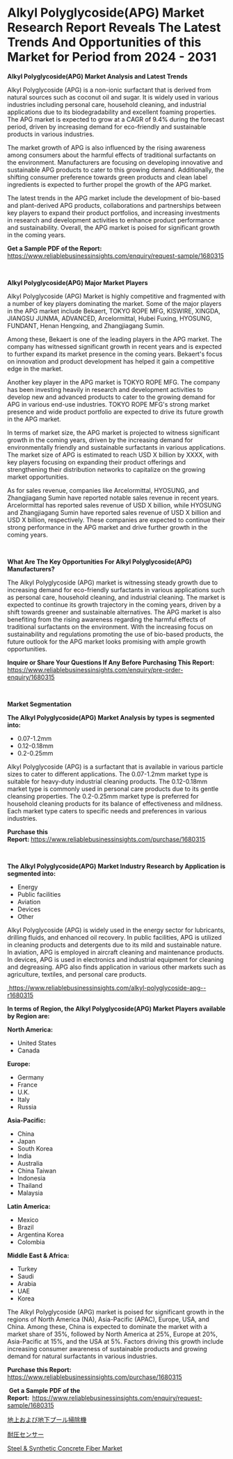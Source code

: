 <p><h1>Alkyl Polyglycoside(APG) Market Research Report Reveals The Latest Trends And Opportunities of this Market for Period from 2024 - 2031</h1></p><p><strong>Alkyl Polyglycoside(APG) Market Analysis and Latest Trends</strong></p>
<p><p>Alkyl Polyglycoside (APG) is a non-ionic surfactant that is derived from natural sources such as coconut oil and sugar. It is widely used in various industries including personal care, household cleaning, and industrial applications due to its biodegradability and excellent foaming properties. The APG market is expected to grow at a CAGR of 9.4% during the forecast period, driven by increasing demand for eco-friendly and sustainable products in various industries.</p><p>The market growth of APG is also influenced by the rising awareness among consumers about the harmful effects of traditional surfactants on the environment. Manufacturers are focusing on developing innovative and sustainable APG products to cater to this growing demand. Additionally, the shifting consumer preference towards green products and clean label ingredients is expected to further propel the growth of the APG market.</p><p>The latest trends in the APG market include the development of bio-based and plant-derived APG products, collaborations and partnerships between key players to expand their product portfolios, and increasing investments in research and development activities to enhance product performance and sustainability. Overall, the APG market is poised for significant growth in the coming years.</p></p>
<p><strong>Get a Sample PDF of the Report:&nbsp;</strong> <a href="https://www.reliablebusinessinsights.com/enquiry/request-sample/1680315">https://www.reliablebusinessinsights.com/enquiry/request-sample/1680315</a></p>
<p>&nbsp;</p>
<p><strong>Alkyl Polyglycoside(APG) Major Market Players</strong></p>
<p><p>Alkyl Polyglycoside (APG) Market is highly competitive and fragmented with a number of key players dominating the market. Some of the major players in the APG market include Bekaert, TOKYO ROPE MFG, KISWIRE, XINGDA, JIANGSU JUNMA, ADVANCED, Arcelormittal, Hubei Fuxing, HYOSUNG, FUNDANT, Henan Hengxing, and Zhangjiagang Sumin.</p><p>Among these, Bekaert is one of the leading players in the APG market. The company has witnessed significant growth in recent years and is expected to further expand its market presence in the coming years. Bekaert's focus on innovation and product development has helped it gain a competitive edge in the market.</p><p>Another key player in the APG market is TOKYO ROPE MFG. The company has been investing heavily in research and development activities to develop new and advanced products to cater to the growing demand for APG in various end-use industries. TOKYO ROPE MFG's strong market presence and wide product portfolio are expected to drive its future growth in the APG market.</p><p>In terms of market size, the APG market is projected to witness significant growth in the coming years, driven by the increasing demand for environmentally friendly and sustainable surfactants in various applications. The market size of APG is estimated to reach USD X billion by XXXX, with key players focusing on expanding their product offerings and strengthening their distribution networks to capitalize on the growing market opportunities.</p><p>As for sales revenue, companies like Arcelormittal, HYOSUNG, and Zhangjiagang Sumin have reported notable sales revenue in recent years. Arcelormittal has reported sales revenue of USD X billion, while HYOSUNG and Zhangjiagang Sumin have reported sales revenue of USD X billion and USD X billion, respectively. These companies are expected to continue their strong performance in the APG market and drive further growth in the coming years.</p></p>
<p>&nbsp;</p>
<p><strong>What Are The Key Opportunities For Alkyl Polyglycoside(APG) Manufacturers?</strong></p>
<p><p>The Alkyl Polyglycoside (APG) market is witnessing steady growth due to increasing demand for eco-friendly surfactants in various applications such as personal care, household cleaning, and industrial cleaning. The market is expected to continue its growth trajectory in the coming years, driven by a shift towards greener and sustainable alternatives. The APG market is also benefiting from the rising awareness regarding the harmful effects of traditional surfactants on the environment. With the increasing focus on sustainability and regulations promoting the use of bio-based products, the future outlook for the APG market looks promising with ample growth opportunities.</p></p>
<p><strong>Inquire or Share Your Questions If Any Before Purchasing This Report:</strong> <a href="https://www.reliablebusinessinsights.com/enquiry/pre-order-enquiry/1680315">https://www.reliablebusinessinsights.com/enquiry/pre-order-enquiry/1680315</a></p>
<p>&nbsp;</p>
<p><strong>Market Segmentation</strong></p>
<p><strong>The Alkyl Polyglycoside(APG) Market Analysis by types is segmented into:</strong></p>
<p><ul><li>0.07-1.2mm</li><li>0.12-0.18mm</li><li>0.2-0.25mm</li></ul></p>
<p><p>Alkyl Polyglycoside (APG) is a surfactant that is available in various particle sizes to cater to different applications. The 0.07-1.2mm market type is suitable for heavy-duty industrial cleaning products. The 0.12-0.18mm market type is commonly used in personal care products due to its gentle cleansing properties. The 0.2-0.25mm market type is preferred for household cleaning products for its balance of effectiveness and mildness. Each market type caters to specific needs and preferences in various industries.</p></p>
<p><strong>Purchase this Report:&nbsp;</strong><a href="https://www.reliablebusinessinsights.com/purchase/1680315">https://www.reliablebusinessinsights.com/purchase/1680315</a></p>
<p>&nbsp;</p>
<p><strong>The Alkyl Polyglycoside(APG) Market Industry Research by Application is segmented into:</strong></p>
<p><ul><li>Energy</li><li>Public facilities</li><li>Aviation</li><li>Devices</li><li>Other</li></ul></p>
<p><p>Alkyl Polyglycoside (APG) is widely used in the energy sector for lubricants, drilling fluids, and enhanced oil recovery. In public facilities, APG is utilized in cleaning products and detergents due to its mild and sustainable nature. In aviation, APG is employed in aircraft cleaning and maintenance products. In devices, APG is used in electronics and industrial equipment for cleaning and degreasing. APG also finds application in various other markets such as agriculture, textiles, and personal care products.</p></p>
<p><a href="https://www.reliablebusinessinsights.com/alkyl-polyglycoside-apg--r1680315">&nbsp;https://www.reliablebusinessinsights.com/alkyl-polyglycoside-apg--r1680315</a></p>
<p><strong>In terms of Region, the Alkyl Polyglycoside(APG) Market Players available by Region are:</strong></p>
<p>
    <p> <strong> North America: </strong>
        <ul>
            <li>United States</li>
            <li>Canada</li>
        </ul>
        </p> 
    <p> <strong> Europe: </strong>
        <ul>
            <li>Germany</li>
            <li>France</li>
            <li>U.K.</li>
            <li>Italy</li>
            <li>Russia</li>
        </ul>
        </p> 
    <p> <strong> Asia-Pacific: </strong>
        <ul>
            <li>China</li>
            <li>Japan</li>
            <li>South Korea</li>
            <li>India</li>
            <li>Australia</li>
            <li>China Taiwan</li>
            <li>Indonesia</li>
            <li>Thailand</li>
            <li>Malaysia</li>
        </ul>
        </p> 
    <p> <strong> Latin America: </strong>
        <ul>
            <li>Mexico</li>
            <li>Brazil</li>
            <li>Argentina Korea</li>
            <li>Colombia</li>
        </ul>
        </p> 
    <p> <strong> Middle East & Africa: </strong>
        <ul>
            <li>Turkey</li>
            <li>Saudi</li>
            <li>Arabia</li>
            <li>UAE</li>
            <li>Korea</li>
        </ul>
    </p>
    </p>
<p><p>The Alkyl Polyglycoside (APG) market is poised for significant growth in the regions of North America (NA), Asia-Pacific (APAC), Europe, USA, and China. Among these, China is expected to dominate the market with a market share of 35%, followed by North America at 25%, Europe at 20%, Asia-Pacific at 15%, and the USA at 5%. Factors driving this growth include increasing consumer awareness of sustainable products and growing demand for natural surfactants in various industries.</p></p>
<p><strong>Purchase this Report: </strong><a href="https://www.reliablebusinessinsights.com/purchase/1680315">https://www.reliablebusinessinsights.com/purchase/1680315</a></p>
<p>&nbsp;<strong>Get a Sample PDF of the Report:&nbsp;&nbsp;</strong><a href="https://www.reliablebusinessinsights.com/enquiry/request-sample/1680315">https://www.reliablebusinessinsights.com/enquiry/request-sample/1680315</a></p>
<p><strong></strong></p>
<p><p><a href="https://github.com/JoanaNitzsche/Market-Research-Report-List-1/blob/main/6131562108263.md">地上および地下プール掃除機</a></p><p><a href="https://github.com/LenoraKris2023/Market-Research-Report-List-1/blob/main/6958668108262.md">耐圧センサー</a></p><p><a href="https://github.com/LibbySpencer2018/Market-Research-Report-List-1/blob/main/steel-synthetic-concrete-fiber-market.md">Steel & Synthetic Concrete Fiber Market</a></p></p>